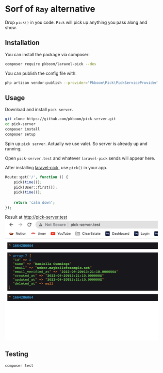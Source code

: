 # Sorf of `Ray` alternative

Drop `pick()` in you code. `Pick` will pick up anything you pass along and show.

## Installation

You can install the package via composer:

```bash
composer require pkboom/laravel-pick --dev
```

You can publish the config file with:

```bash
php artisan vendor:publish --provider="Pkboom\Pick\PickServiceProvider" --tag="pick"
```

## Usage

Download and install `pick server`.

```sh
git clone https://github.com/pkboom/pick-server.git
cd pick-server
composer install
composer setup
```

Spin up `pick server`. Actually we use valet. So server is already up and running.

Open `pick-server.test` and whatever `laravel-pick` sends will appear here.

After installing [laravel-pick](https://github.com/pkboom/laravel-pick), use `pick()` in your app.

```php
Route::get('/', function () {
    pick(time());
    pick(User::first());
    pick(time());

    return 'calm down';
});
```

Result at http://pick-server.test
<img src="image.png" />

## Testing

```bash
composer test
```

